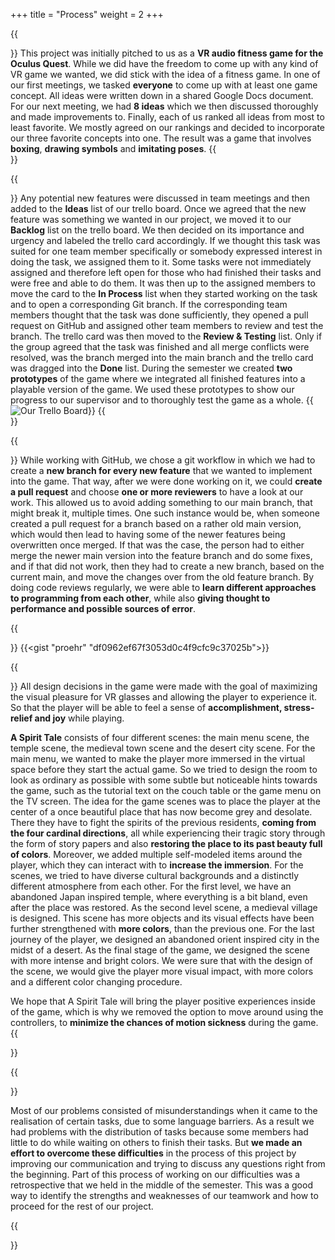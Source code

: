 +++
title = "Process"
weight = 2
+++

{{<section title="Brainstorming">}}
This project was initially pitched to us as a **VR audio fitness game for the Oculus Quest**. 
While we did have the freedom to come up with any kind of VR game we wanted, we did stick with the idea of a fitness game. 
In one of our first meetings, we tasked **everyone** to come up with at least one game concept. All ideas were written down in a shared Google Docs document. 
For our next meeting, we had **8 ideas** which we then discussed thoroughly and made improvements to. Finally, each of us ranked all ideas from most to least favorite. 
We mostly agreed on our rankings and decided to incorporate our three favorite concepts into one. The result was a game that involves **boxing**, **drawing symbols** and **imitating poses**.
{{</section>}}

{{<section title="The Development Process">}}
Any potential new features were discussed in team meetings and then added to the **Ideas** list of our trello board. 
Once we agreed that the new feature was something we wanted in our project, we moved it to our **Backlog** list on the trello board. 
We then decided on its importance and urgency and labeled the trello card accordingly. If we thought this task was suited for one team member specifically 
or somebody expressed interest in doing the task, we assigned them to it. Some tasks were not immediately assigned and therefore left open for those who had
finished their tasks and were free and able to do them. It was then up to the assigned members to move the card to the **In Process** list when they started working 
on the task and to open a corresponding Git branch. If the corresponding team members thought that the task was done sufficiently, they opened a pull request on GitHub 
and assigned other team members to review and test the branch. The trello card was then moved to the **Review & Testing** list. Only if the group agreed that the task was 
finished and all merge conflicts were resolved, was the branch merged into the main branch and the trello card was dragged into the **Done** list.
During the semester we created **two prototypes** of the game where we integrated all finished features into a playable version of the game. We used these prototypes
to show our progress to our supervisor and to thoroughly test the game as a whole.
{{<image src="process.png" alt="Our Trello Board" caption="Our Trello Board">}}
{{</section>}}


{{<section title="Code Review">}}
While working with GitHub, we chose a git workflow in which we had to create a **new branch for every new feature** that we wanted to implement into the game. 
That way, after we were done working on it, we could **create a pull request** and choose **one or more reviewers** to have a look at our work. 
This allowed us to avoid adding something to our main branch, that might break it, multiple times. One such instance would be, 
when someone created a pull request for a branch based on a rather old main version, which would then lead to having some of the newer features being overwritten once merged. 
If that was the case, the person had to either merge the newer main version into the feature branch and do some fixes, and if that did not work, 
then they had to create a new branch, based on the current main, and move the changes over from the old feature branch. 
By doing code reviews regularly, we were able to **learn different approaches to programming from each other**, while also **giving thought to performance and possible sources of error**. 

{{</section>}}
{{<gist "proehr" "df0962ef67f3053d0c4f9cfc9c37025b">}}

{{<section title="Design Decisions">}}
All design decisions in the game were made with the goal of maximizing the visual pleasure for VR glasses and allowing the player to experience it. So that the player will be able to feel a sense of **accomplishment, stress-relief and joy** while playing.

**A Spirit Tale** consists of four different scenes: the main menu scene, the temple scene, the medieval town scene and the desert city scene.
For the main menu, we wanted to make the player more immersed in the virtual space before they start the actual game. 
So we tried to design the room to look as ordinary as possible with some subtle but noticeable hints towards the game, such as the tutorial text on the couch table or the game menu on the TV screen.
The idea for the game scenes was to place the player at the center of a once beautiful place that has now become grey and desolate. 
There they have to fight the spirits of the previous residents, **coming from the four cardinal directions**, all while experiencing their tragic story through the form of story papers and also **restoring the place to its past beauty full of colors**.
Moreover, we added multiple self-modeled items around the player, which they can interact with to **increase the immersion**.
For the scenes, we tried to have diverse cultural backgrounds and a distinctly different atmosphere from each other.
For the first level, we have an abandoned Japan inspired temple, where everything is a bit bland, even after the place was restored. 
As the second level scene, a medieval village is designed. This scene has more objects and its visual effects have been further strengthened with **more colors**, than the previous one.
For the last journey of the player, we designed an abandoned orient inspired city in the midst of a desert. As the final stage of the game, we designed the scene with more intense and bright colors. 
We were sure that with the design of the scene, we would give the player more visual impact, with more colors and a different color changing procedure.

We hope that A Spirit Tale will bring the player positive experiences inside of the game, which is why we removed the option to move around using the controllers, to **minimize the chances of motion sickness** during the game.
{{</section>}}


{{<section title="Obstacles">}}

Most of our problems consisted of misunderstandings when it came to the realisation of certain tasks, due to some language barriers. 
As a result we had problems with the distribution of tasks because some members had little to do while waiting on others to finish their tasks. 
But **we made an effort to overcome these difficulties** in the process of this project by improving our communication and trying to discuss any questions right from the beginning. 
Part of this process of working on our difficulties was a retrospective that we held in the middle of the semester. 
This was a good way to identify the strengths and weaknesses of our teamwork and how to proceed for the rest of our project.

{{</section>}}
